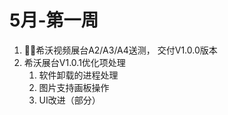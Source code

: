 # 5月-第一周

1. 希沃视频展台A2/A3/A4送测， 交付V1.0.0版本
2. 希沃展台V1.0.1优化项处理
   1. 软件卸载的进程处理
   2. 图片支持画板操作
   3. UI改进（部分）
